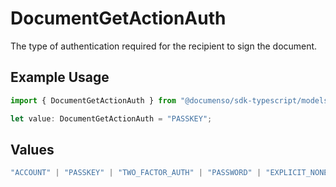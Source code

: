 # DocumentGetActionAuth

The type of authentication required for the recipient to sign the document.

## Example Usage

```typescript
import { DocumentGetActionAuth } from "@documenso/sdk-typescript/models/operations";

let value: DocumentGetActionAuth = "PASSKEY";
```

## Values

```typescript
"ACCOUNT" | "PASSKEY" | "TWO_FACTOR_AUTH" | "PASSWORD" | "EXPLICIT_NONE"
```